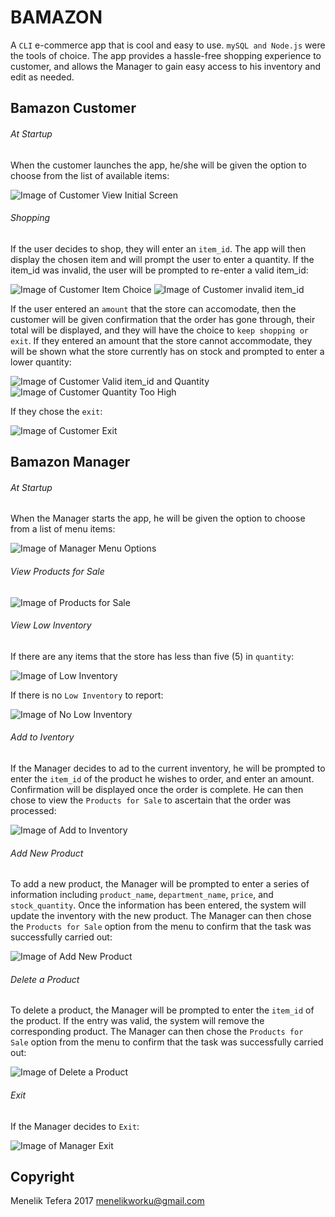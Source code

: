 # BAMAZON

A `CLI` e-commerce app that is cool and easy to use.  `mySQL and Node.js` were the tools of choice.  The app provides a hassle-free shopping experience to customer, and allows the Manager to gain easy access to his inventory and edit as needed.


## Bamazon Customer

###### At Startup

When the customer launches the app, he/she will be given the option to choose from the list of available items:

![Image of Customer View Initial Screen](https://menelik7.github.io/Bamazon/images/CustomerView1.PNG)

###### Shopping

If the user decides to shop, they will enter an `item_id`.  The app will then display the chosen item and will prompt the user to enter a quantity.  If the item_id was invalid, the user will be prompted to re-enter a valid item_id:

![Image of Customer Item Choice](https://menelik7.github.io/Bamazon/images/CustomerView2.PNG)
![Image of Customer invalid item_id](https://menelik7.github.io/Bamazon/images/CustomerView3.PNG)

If the user entered an `amount` that the store can accomodate, then the customer will be given confirmation that the order has gone through, their total will be displayed, and they will have the choice to `keep shopping or exit`.  If they entered an amount that the store cannot accommodate, they will be shown what the store currently has on stock and prompted to enter a lower quantity:

![Image of Customer Valid item_id and Quantity](https://menelik7.github.io/Bamazon/images/CustomerView4.PNG)
![Image of Customer Quantity Too High](https://menelik7.github.io/Bamazon/images/CustomerView5.PNG)

If they chose the `exit`:

![Image of Customer Exit](https://menelik7.github.io/Bamazon/images/CustomerView6.PNG)




## Bamazon Manager

###### At Startup

When the Manager starts the app, he will be given the option to choose from a list of menu items:

![Image of Manager Menu Options](https://menelik7.github.io/Bamazon/images/ManagerView1.PNG)

###### View Products for Sale
		
![Image of Products for Sale](https://menelik7.github.io/Bamazon/images/ManagerView2.PNG)

###### View Low Inventory

If there are any items that the store has less than five (5) in `quantity`:

![Image of Low Inventory](https://menelik7.github.io/Bamazon/images/ManagerView3.PNG)

If there is no `Low Inventory` to report:

![Image of No Low Inventory](https://menelik7.github.io/Bamazon/images/ManagerView4.PNG)

###### Add to Iventory
		
If the Manager decides to ad to the current inventory, he will be prompted to enter the `item_id` of the product he wishes to order, and enter an amount.  Confirmation will be displayed once the order is complete.  He can then chose to view the `Products for Sale` to ascertain that the order was processed:

![Image of Add to Inventory](https://menelik7.github.io/Bamazon/images/ManagerView5.PNG)

###### Add New Product
		
To add a new product, the Manager will be prompted to enter a series of information including `product_name`, `department_name`, `price`, and `stock_quantity`.  Once the information has been entered, the system will update the inventory with the new product.  The Manager can then chose the `Products for Sale` option from the menu to confirm that the task was successfully carried out:

![Image of Add New Product](https://menelik7.github.io/Bamazon/images/ManagerView6.PNG)

###### Delete a Product
		
To delete a product, the Manager will be prompted to enter the `item_id` of the product.  If the entry was valid, the system will remove the corresponding product.  The Manager can then chose the `Products for Sale` option from the menu to confirm that the task was successfully carried out:

![Image of Delete a Product](https://menelik7.github.io/Bamazon/images/ManagerView7.PNG)

###### Exit
		
If the Manager decides to `Exit`:

![Image of Manager Exit](https://menelik7.github.io/Bamazon/images/ManagerView8.PNG)


## Copyright

Menelik Tefera 2017
menelikworku@gmail.com


	



